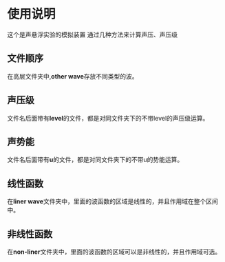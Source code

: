# 使用说明
这个是声悬浮实验的模拟装置
通过几种方法来计算声压、声压级

## 文件顺序
在高层文件夹中,**other wave**存放不同类型的波。

## 声压级
文件名后面带有**level**的文件，都是对同文件夹下的不带level的声压级运算。

## 声势能
文件名后面带有**u**的文件，都是对同文件夹下的不带u的势能运算。

## 线性函数
在**liner wave**文件夹中，里面的波函数的区域是线性的，并且作用域在整个区间中。

## 非线性函数
在**non-liner**文件夹中，里面的波函数的区域可以是非线性的，并且作用域可选。
